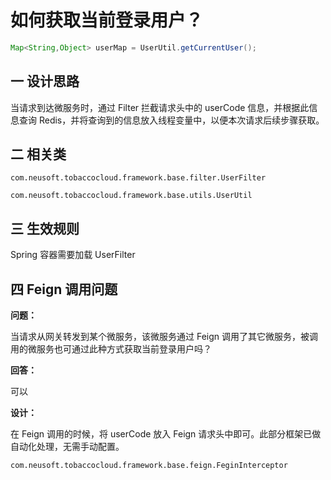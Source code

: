 # 如何获取当前登录用户？

````java
Map<String,Object> userMap = UserUtil.getCurrentUser();
````

## 一 设计思路

当请求到达微服务时，通过 Filter 拦截请求头中的 userCode 信息，并根据此信息查询 Redis，并将查询到的信息放入线程变量中，以便本次请求后续步骤获取。

## 二 相关类

`com.neusoft.tobaccocloud.framework.base.filter.UserFilter`

`com.neusoft.tobaccocloud.framework.base.utils.UserUtil`

## 三 生效规则

Spring 容器需要加载 UserFilter

## 四 Feign 调用问题

**问题：**

当请求从网关转发到某个微服务，该微服务通过 Feign 调用了其它微服务，被调用的微服务也可通过此种方式获取当前登录用户吗？

**回答：**

可以

**设计：**

在 Feign 调用的时候，将 userCode 放入 Feign 请求头中即可。此部分框架已做自动化处理，无需手动配置。

`com.neusoft.tobaccocloud.framework.base.feign.FeginInterceptor`